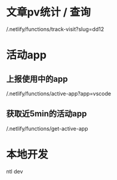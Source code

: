 # 文章pv统计 / 查询
/.netlify/functions/track-visit?slug=dd12


# 活动app
## 上报使用中的app
/.netlify/functions/active-app?app=vscode
## 获取近5min的活动app
/.netlify/functions/get-active-app

# 本地开发
ntl dev